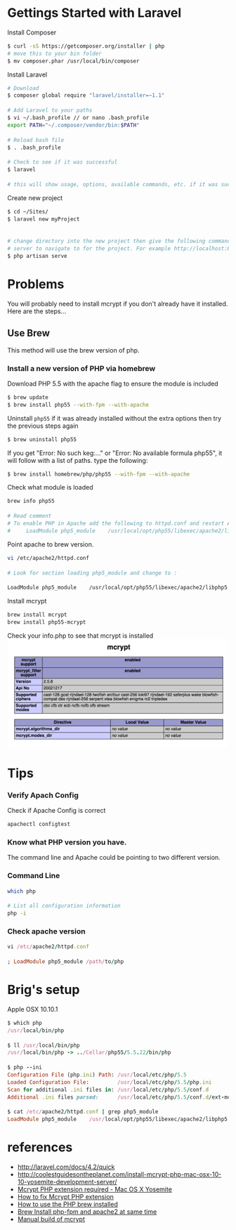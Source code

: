 # Gettings Started with Laravel

Install Composer

```sh
$ curl -sS https://getcomposer.org/installer | php
# move this to your bin folder
$ mv composer.phar /usr/local/bin/composer
```

Install Laravel

```sh
# Download 
$ composer global require "laravel/installer=~1.1"

# Add Laravel to your paths
$ vi ~/.bash_profile // or nano .bash_profile
export PATH="~/.composer/vendor/bin:$PATH"

# Reload bash file
$ . .bash_profile

# Check to see if it was successful
$ laravel

# this will show usage, options, available commands, etc. if it was successful
```

Create new project
```sh
$ cd ~/Sites/
$ laravel new myProject


# change directory into the new project then give the following command, which will give you a 
# server to navigate to for the project. For example http://localhost:8000 
$ php artisan serve
```

# Problems

You will probably need to install mcrypt if you don't already have it installed. Here are the steps...

## Use Brew

This method will use the brew version of php. 

### Install a new version of PHP via homebrew

Download PHP 5.5 with the apache flag to ensure the module is included

```sh
$ brew update
$ brew install php55 --with-fpm --with-apache
```

Uninstall `php55` if it was already installed without the extra options then try the previous steps again

```sh
$ brew uninstall php55
```

If you get "Error: No such keg:..." or "Error: No available formula php55", it will follow with a list of paths. type the following:

```sh
$ brew install homebrew/php/php55 --with-fpm --with-apache
```

Check what module is loaded

```sh
brew info php55

# Read comment
# To enable PHP in Apache add the following to httpd.conf and restart Apache:
#     LoadModule php5_module    /usr/local/opt/php55/libexec/apache2/libphp5.so
```

Point apache to brew version.

```sh
vi /etc/apache2/httpd.conf

# Look for section loading php5_module and change to :

LoadModule php5_module    /usr/local/opt/php55/libexec/apache2/libphp5.so
```

Install mcrypt

```sh
brew install mcrypt
brew install php55-mcrypt
```

Check your info.php to see that mcrypt is installed
<img src="mcrypt.png">


# Tips

### Verify Apach Config

Check if Apache Config is correct
```ruby
apachectl configtest
```

### Know what PHP version you have.
The command line and Apache could be pointing to two different version.

### Command Line

```sh
which php

# List all configuration information
php -i


```
### Check apache version
```ruby
vi /etc/apache2/httpd.conf

; LoadModule php5_module /path/to/php
```





# Brig's setup
Apple OSX 10.10.1
```ruby
$ which php
/usr/local/bin/php

$ ll /usr/local/bin/php
/usr/local/bin/php -> ../Cellar/php55/5.5.22/bin/php

$ php --ini
Configuration File (php.ini) Path: /usr/local/etc/php/5.5
Loaded Configuration File:         /usr/local/etc/php/5.5/php.ini
Scan for additional .ini files in: /usr/local/etc/php/5.5/conf.d
Additional .ini files parsed:      /usr/local/etc/php/5.5/conf.d/ext-mcrypt.ini

$ cat /etc/apache2/httpd.conf | grep php5_module
LoadModule php5_module    /usr/local/opt/php55/libexec/apache2/libphp5.so
```


# references
- http://laravel.com/docs/4.2/quick
- http://coolestguidesontheplanet.com/install-mcrypt-php-mac-osx-10-10-yosemite-development-server/
- [Mcrypt PHP extension required - Mac OS X Yosemite](http://laravel.io/forum/10-06-2014-mcrypt-php-extension-required-mac-os-x-yosemite)
- [How to fix Mcrypt PHP extension](http://digitizor.com/2014/06/29/fix-mcrypt-php-extension-required-laravel/)
- [How to use the PHP brew installed](http://stackoverflow.com/questions/20523183/how-to-use-the-php-that-brew-installed)
- [Brew Install php-fpm and apache2 at same time](https://github.com/Homebrew/homebrew-php/pull/1060)
- [Manual build of mcrypt](http://coolestguidesontheplanet.com/install-mcrypt-php-mac-osx-10-10-yosemite-development-server/)
